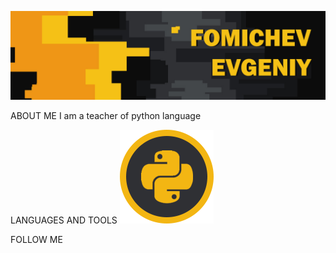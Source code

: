 [![header](https://github.com/fomichevevgeniy/fomichevevgeniy/blob/main/assets/main.jpg)](https://github.com/fomichevevgeniy)

ABOUT ME
I am a teacher of python language

LANGUAGES AND TOOLS
![header](https://github.com/fomichevevgeniy/fomichevevgeniy/blob/main/assets/python.png)

FOLLOW ME
